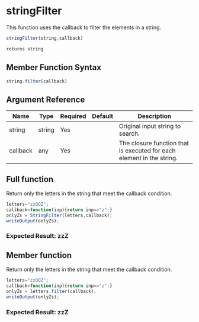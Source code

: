 # stringFilter

This function uses the callback to filter the elements in a string.

```javascript
stringFilter(string,callback)
```

```javascript
returns string
```

## Member Function Syntax

```javascript
string.filter(callback)
```

## Argument Reference

| Name | Type | Required | Default | Description |
| --- | --- | --- | --- | --- |
| string | string | Yes |  | Original input string to search. |
| callback | any | Yes |  | The closure function that is executed for each element in the string. |

## Full function

Return only the letters in the string that meet the callback condition.

```javascript
letters="zzQQZ";
callback=function(inp){return inp=="z";}
onlyZs = StringFilter(letters,callback);
writeOutput(onlyZs);
```

### Expected Result: zzZ

## Member function

Return only the letters in the string that meet the callback condition.

```javascript
letters="zzQQZ";
callback=function(inp){return inp=="z";}
onlyZs = letters.filter(callback);
writeOutput(onlyZs);
```

### Expected Result: zzZ
